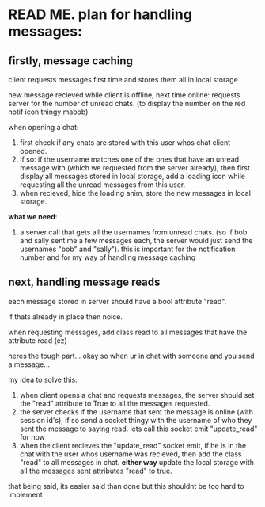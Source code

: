 # **READ ME**. plan for handling messages:

## firstly, message caching
client requests messages first time and stores them all in local storage

new message recieved while client is offline, next time online:
requests server for the number of unread chats. (to display the number on the red notif icon thingy mabob)

when opening a chat:
1. first check if any chats are stored with this user whos chat client opened.
2. if so: if the username matches one of the ones that have an unread message with (which we requested from the server already),
then first display all messages stored in local storage, add a loading icon while requesting all the unread messages from this user.
3. when recieved, hide the loading anim, store the new messages in local storage.


**what we need**:
1. a server call that gets all the usernames from unread chats. (so if bob and sally sent me a few messages each, the server would just send the usernames "bob" and "sally"). this is important for the notification number and for my way of handling message caching

## next, handling message reads
each message stored in server should have a bool attribute "read".

if thats already in place then noice.

when requesting messages, add class read to all messages that have the attribute read (ez)

heres the tough part...
okay so when ur in chat with someone and you send a message...

my idea to solve this:
1. when client opens a chat and requests messages, the server should set the "read" attribute to True to all the messages requested.
2. the server checks if the username that sent the message is online (with session id's), if so send a socket thingy with the username of who they sent the message to saying read. lets call this socket emit "update_read" for now
3. when the client recieves the "update_read" socket emit, if he is in the chat with the user whos username was recieved, then add the class "read" to all messages in chat. **either way** update the local storage with all the messages sent attributes "read" to true.

that being said, its easier said than done but this shouldnt be too hard to implement
